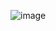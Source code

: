 ![image](https://github.com/zakaria0101echifaouy/Linux-Shell-HackerRank/assets/108145379/901c7486-d3e0-4402-91ec-8b110318fc80)

